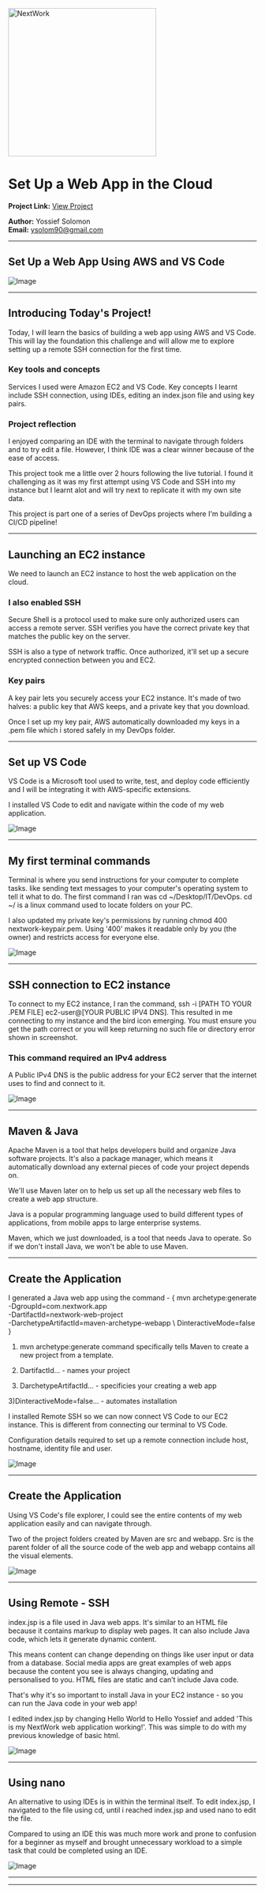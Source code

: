 <img src="https://cdn.prod.website-files.com/677c400686e724409a5a7409/6790ad949cf622dc8dcd9fe4_nextwork-logo-leather.svg" alt="NextWork" width="300" />

# Set Up a Web App in the Cloud

**Project Link:** [View Project](http://learn.nextwork.org/projects/aws-devops-vscode)

**Author:** Yossief Solomon  
**Email:** ysolom90@gmail.com

---

## Set Up a Web App Using AWS and VS Code

![Image](http://learn.nextwork.org/sparkling_violet_festive_wombat/uploads/aws-devops-vscode_7a1de541)

---

## Introducing Today's Project!

Today, I will learn the basics of building a web app using AWS and VS Code. This will lay the foundation this challenge and will allow me to explore setting up a remote SSH connection for the first time. 

### Key tools and concepts

Services I used were Amazon EC2 and VS Code. Key concepts I learnt include SSH connection, using IDEs, editing an index.json file and using key pairs. 

### Project reflection

I enjoyed comparing an IDE with the terminal to navigate through folders and to try edit a file. However, I think IDE was a clear winner because of the ease of access. 

This project took me a little over 2 hours following the live tutorial. I found it challenging as it was my first attempt using VS Code and SSH into my instance but I learnt alot and will try next to replicate it with my own site data. 

This project is part one of a series of DevOps projects where I'm building a CI/CD pipeline!

---

## Launching an EC2 instance

We need to launch an EC2 instance to host the web application on the cloud. 

### I also enabled SSH

Secure Shell is a protocol used to make sure only authorized users can access a remote server. SSH verifies you have the correct private key that matches the public key on the server.

SSH is also a type of network traffic. Once authorized, it'll set up a secure encrypted connection between you and EC2.

### Key pairs

A key pair lets you securely access your EC2 instance.
It's made of two halves: a public key that AWS keeps, and a private key that you download.

Once I set up my key pair, AWS automatically downloaded my keys in a .pem file which i stored safely in my DevOps folder. 

---

## Set up VS Code

VS Code is a Microsoft tool used to write, test, and deploy code efficiently and I will be integrating it with AWS-specific extensions.

I installed VS Code to edit and navigate within the code of my web application. 

![Image](http://learn.nextwork.org/sparkling_violet_festive_wombat/uploads/aws-devops-vscode_53d05e68)

---

## My first terminal commands

Terminal is where you send instructions for your computer to complete tasks. like sending text messages to your computer's operating system to tell it what to do. The first command I ran was cd ~/Desktop/IT/DevOps. cd ~/ is a linux command used to locate folders on your PC. 


I also updated my private key's permissions by running chmod 400 nextwork-keypair.pem. Using '400' makes it readable only by you (the owner) and restricts access for everyone else.


![Image](http://learn.nextwork.org/sparkling_violet_festive_wombat/uploads/aws-devops-vscode_9328ada1)

---

## SSH connection to EC2 instance

To connect to my EC2 instance, I ran the command, ssh -i [PATH TO YOUR .PEM FILE] ec2-user@[YOUR PUBLIC IPV4 DNS]. This resulted in me connecting to my instance and the bird icon emerging. You must ensure you get the path correct or you will keep returning no such file or directory error shown in screenshot.  

### This command required an IPv4 address

A Public IPv4 DNS is the public address for your EC2 server that the internet uses to find and connect to it.

![Image](http://learn.nextwork.org/sparkling_violet_festive_wombat/uploads/aws-devops-vscode_e3069dca)

---

## Maven & Java

Apache Maven is a tool that helps developers build and organize Java software projects. It's also a package manager, which means it automatically download any external pieces of code your project depends on.

We'll use Maven later on to help us set up all the necessary web files to create a web app structure.







Java is a popular programming language used to build different types of applications, from mobile apps to large enterprise systems.

Maven, which we just downloaded, is a tool that needs Java to operate. So if we don't install Java, we won't be able to use Maven.

---

## Create the Application

I generated a Java web app using the command - 
{ mvn archetype:generate \
   -DgroupId=com.nextwork.app \
   -DartifactId=nextwork-web-project \
   -DarchetypeArtifactId=maven-archetype-webapp \ DinteractiveMode=false }

1) mvn archetype:generate command specifically tells Maven to create a new project from a template.

2) DartifactId... - names your project

3) DarchetypeArtifactId... - specificies your creating a web app

3)DinteractiveMode=false... - automates installation

I installed Remote SSH so we can now connect VS Code to our EC2 instance. This is different from connecting our terminal to VS Code. 

Configuration details required to set up a remote connection include host, hostname, identity file and user.

![Image](http://learn.nextwork.org/sparkling_violet_festive_wombat/uploads/aws-devops-vscode_2939cf01)

---

## Create the Application

Using VS Code's file explorer, I could see the entire contents of my web application easily and can navigate through. 

Two of the project folders created by Maven are src and webapp. Src is the parent folder of all the source code of the web app and webapp contains all the visual elements. 

![Image](http://learn.nextwork.org/sparkling_violet_festive_wombat/uploads/aws-devops-vscode_45f91fd7)

---

## Using Remote - SSH

index.jsp is a file used in Java web apps. It's similar to an HTML file because it contains markup to display web pages. It can also include Java code, which lets it generate dynamic content.

This means content can change depending on things like user input or data from a database. Social media apps are great examples of web apps because the content you see is always changing, updating and personalised to you. HTML files are static and can’t include Java code. 

That's why it's so important to install Java in your EC2 instance - so you can run the Java code in your web app!

I edited index.jsp by changing Hello World to Hello Yossief and added 'This is my NextWork web application working!'. This was simple to do with my previous knowledge of basic html. 

![Image](http://learn.nextwork.org/sparkling_violet_festive_wombat/uploads/aws-devops-vscode_7a1de541)

---

## Using nano

An alternative to using IDEs is in within the terminal itself. To edit index.jsp, I navigated to the file using cd, until i reached index.jsp and used nano to edit the file. 

Compared to using an IDE this was much more work and prone to confusion for a beginner as myself and brought unnecessary workload to a simple task that could be completed using an IDE.

![Image](http://learn.nextwork.org/sparkling_violet_festive_wombat/uploads/aws-devops-vscode_a3324ad41)

---

---
